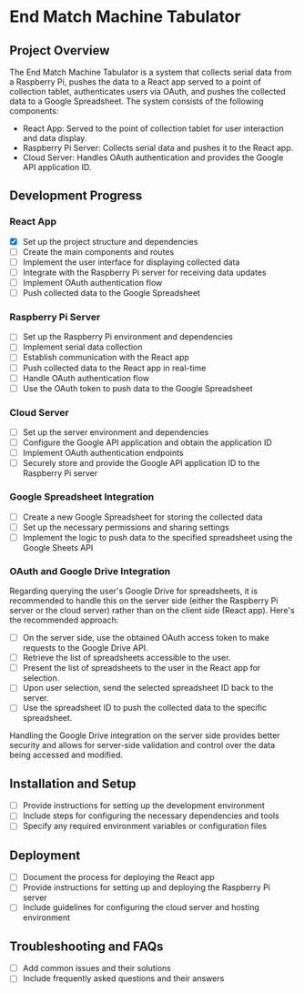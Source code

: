 # End Match Machine Tabulator

## Project Overview

The End Match Machine Tabulator is a system that collects serial data from a Raspberry Pi, pushes the data to a React app served to a point of collection tablet, authenticates users via OAuth, and pushes the collected data to a Google Spreadsheet. The system consists of the following components:

- React App: Served to the point of collection tablet for user interaction and data display.
- Raspberry Pi Server: Collects serial data and pushes it to the React app.
- Cloud Server: Handles OAuth authentication and provides the Google API application ID.

## Development Progress

### React App

- [x] Set up the project structure and dependencies
- [ ] Create the main components and routes
- [ ] Implement the user interface for displaying collected data
- [ ] Integrate with the Raspberry Pi server for receiving data updates
- [ ] Implement OAuth authentication flow
- [ ] Push collected data to the Google Spreadsheet

### Raspberry Pi Server

- [ ] Set up the Raspberry Pi environment and dependencies
- [ ] Implement serial data collection
- [ ] Establish communication with the React app
- [ ] Push collected data to the React app in real-time
- [ ] Handle OAuth authentication flow
- [ ] Use the OAuth token to push data to the Google Spreadsheet

### Cloud Server

- [ ] Set up the server environment and dependencies
- [ ] Configure the Google API application and obtain the application ID
- [ ] Implement OAuth authentication endpoints
- [ ] Securely store and provide the Google API application ID to the Raspberry Pi server

### Google Spreadsheet Integration

- [ ] Create a new Google Spreadsheet for storing the collected data
- [ ] Set up the necessary permissions and sharing settings
- [ ] Implement the logic to push data to the specified spreadsheet using the Google Sheets API

### OAuth and Google Drive Integration

Regarding querying the user's Google Drive for spreadsheets, it is recommended to handle this on the server side (either the Raspberry Pi server or the cloud server) rather than on the client side (React app). Here's the recommended approach:

- [ ] On the server side, use the obtained OAuth access token to make requests to the Google Drive API.
- [ ] Retrieve the list of spreadsheets accessible to the user.
- [ ] Present the list of spreadsheets to the user in the React app for selection.
- [ ] Upon user selection, send the selected spreadsheet ID back to the server.
- [ ] Use the spreadsheet ID to push the collected data to the specific spreadsheet.

Handling the Google Drive integration on the server side provides better security and allows for server-side validation and control over the data being accessed and modified.

## Installation and Setup

- [ ] Provide instructions for setting up the development environment
- [ ] Include steps for configuring the necessary dependencies and tools
- [ ] Specify any required environment variables or configuration files

## Deployment

- [ ] Document the process for deploying the React app
- [ ] Provide instructions for setting up and deploying the Raspberry Pi server
- [ ] Include guidelines for configuring the cloud server and hosting environment

## Troubleshooting and FAQs

- [ ] Add common issues and their solutions
- [ ] Include frequently asked questions and their answers
